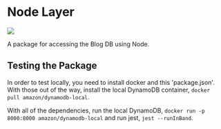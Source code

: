 # Node Layer

![](https://github.com/tnorlund/Blog-backend/workflows/Unit%20Tests/badge.svg)

A package for accessing the Blog DB using Node.

## Testing the Package

In order to test locally, you need to install docker and this 'package.json'. With those out of the way, install the local DynamoDB container, `docker pull amazon/dynamodb-local`.

With all of the dependencies, run the local DynamoDB, `docker run -p 8000:8000 amazon/dynamodb-local` and run jest, `jest --runInBand`.